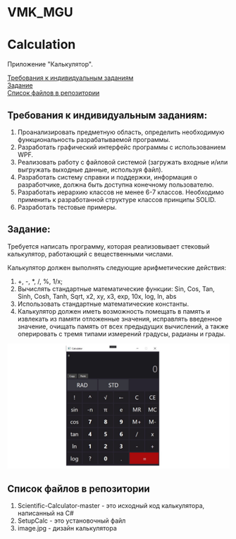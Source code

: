 # VMK_MGU

# Calculation 

Приложение "Калькулятор".

[Требования к индивидуальным заданиям](#1)  
[Задание](#2)  
[Список файлов в репозитории](#3)  
  

## Требования к индивидуальным заданиям: <a name = "1"></a>

1. Проанализировать предметную область, определить необходимую функциональность разрабатываемой программы.
2. Разработать графический интерфейс программы с использованием WPF. 
3. Реализовать работу с файловой системой (загружать входные и/или выгружать выходные данные, используя файл).
4. Разработать систему справки и поддержки, информация о разработчике, должна быть доступна конечному пользователю.
5. Разработать иерархию классов не менее 6-7 классов. Необходимо применить к разработанной структуре классов принципы SOLID.
6. Разработать тестовые примеры.

## Задание: <a name = "2"></a>

Требуется написать программу, которая реализовывает стековый калькулятор, работающий с вещественными числами. 

Калькулятор должен выполнять следующие арифметические действия:

1. +, -, *, /, %, 1/x;
2. Вычислять стандартные математические функции: Sin, Cos, Tan, Sinh, Cosh, Tanh, Sqrt, x2, xy, x3, exp, 10x, log, ln, abs
3. Использовать стандартные математические константы.
4. Калькулятор должен иметь возможность помещать в память и извлекать из памяти отложенные значения, исправлять введенное значение, очищать память от всех предыдущих вычислений, а также оперировать с тремя типами измерений градусы, радианы и грады.



![](https://github.com/Vladislavhgtech/VMK_MGU/blob/master/image.jpg)
## Список файлов в репозитории <a name = "3"></a>

1. Scientific-Calculator-master - это исходный код калькулятора, написанный на C#
2. SetupCalc - это установочный файл
3. image.jpg - дизайн калькулятора
